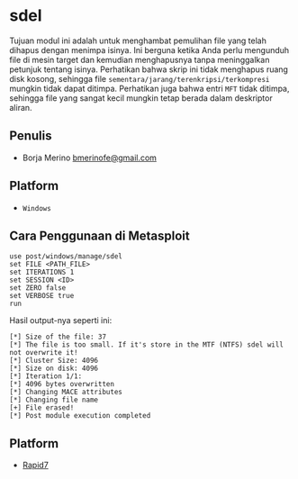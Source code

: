 # sdel

Tujuan modul ini adalah untuk menghambat pemulihan file yang telah dihapus dengan menimpa isinya. Ini berguna ketika Anda perlu mengunduh file di mesin target dan kemudian menghapusnya tanpa meninggalkan petunjuk tentang isinya. Perhatikan bahwa skrip ini tidak menghapus ruang disk kosong, sehingga file `sementara/jarang/terenkripsi/terkompresi` mungkin tidak dapat ditimpa. Perhatikan juga bahwa entri `MFT` tidak ditimpa, sehingga file yang sangat kecil mungkin tetap berada dalam deskriptor aliran.

## Penulis
- Borja Merino bmerinofe@gmail.com

## Platform
- `Windows`
  
## Cara Penggunaan di Metasploit

```
use post/windows/manage/sdel
set FILE <PATH_FILE>
set ITERATIONS 1
set SESSION <ID>
set ZERO false
set VERBOSE true
run
```

Hasil output-nya seperti ini:

```
[*] Size of the file: 37
[*] The file is too small. If it's store in the MTF (NTFS) sdel will not overwrite it!
[*] Cluster Size: 4096
[*] Size on disk: 4096
[*] Iteration 1/1:
[*] 4096 bytes overwritten
[*] Changing MACE attributes
[*] Changing file name
[+] File erased!
[*] Post module execution completed
```

## Platform
- [Rapid7](https://www.rapid7.com/db/modules/post/windows/manage/sdel/)
